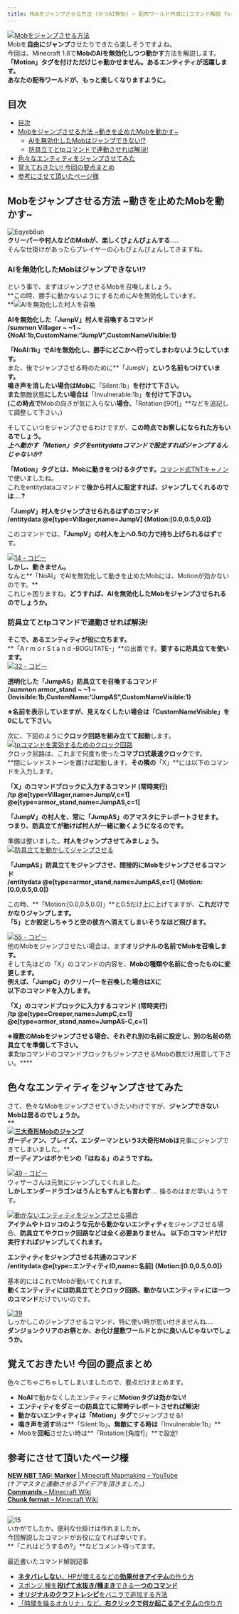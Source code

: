 ```yaml
---
title: Mobをジャンプさせる方法 (かつAI無効) – 配布ワールド作成に[コマンド解説 for1.8]
---
```


[![Mobをジャンプさせる方法](https://cdn-ak.f.st-hatena.com/images/fotolife/s/sasigume/20210208/20210208155749.png)](#b/e/be92667b.png "ジャンプ")  
Mobを**自由にジャンプ**させたりできたら楽しそうですよね。  
今回は、Minecraft 1.8で**MobのAIを無効化しつつ動かす**方法を解説します。  
**「Motion」タグを付けただけじゃ動かせません。あるエンティティが活躍します。**  
**あなたの配布ワールドが、もっと楽しくなりますように。** 

## 目次

- [目次](#目次)
- [Mobをジャンプさせる方法 ~動きを止めたMobを動かす~](#mobをジャンプさせる方法-動きを止めたmobを動かす)
  - [AIを無効化したMobはジャンプできない!?](#aiを無効化したmobはジャンプできない)
  - [防具立てとtpコマンドで連動させれば解決!](#防具立てとtpコマンドで連動させれば解決)
- [色々なエンティティをジャンプさせてみた](#色々なエンティティをジャンプさせてみた)
- [覚えておきたい! 今回の要点まとめ](#覚えておきたい-今回の要点まとめ)
- [参考にさせて頂いたページ様](#参考にさせて頂いたページ様)

## Mobをジャンプさせる方法 ~動きを止めたMobを動かす~

![Eqyeb6un](https://cdn-ak.f.st-hatena.com/images/fotolife/s/sasigume/20210208/20210208074751.gif)  
**クリーパーや村人などのMobが、楽しくぴょんぴょんする….**  
そんな仕掛けがあったらプレイヤーの心もぴょんぴょんしてきますね。

### AIを無効化したMobはジャンプできない!?

という事で、まずはジャンプさせるMobを召喚しましょう。  
**この時、勝手に動かないようにするためにAIを無効化しています。  
**![AIを無効化した村人を召喚](https://cdn-ak.f.st-hatena.com/images/fotolife/s/sasigume/20210208/20210208180540.png)

**AIを無効化した「JumpV」村人を召喚するコマンド  
/summon Villager ~ ~1 ~ {NoAI:1b,CustomName:“JumpV”,CustomNameVisible:1}**

**「NoAI:1b」でAIを無効化し、勝手にどこかへ行ってしまわないようにしています。**  
また、後でジャンプさせる時のために**「JumpV」**という名前もつけています。  
**鳴き声を消したい**場合はMobに**「Silent:1b」**を付けて下さい。  
また**無敵状態**にしたい場合は**「Invulnerable:1b」**を付けて下さい。  
(この時点で**Mobの向きが気に入らない**場合、**「Rotation:\[90f\]」**などを追記して調整して下さい。)

そしてこいつをジャンプさせるわけですが、**この時点でお察しになられた方もいるでしょう。**  
**_上へ動かす「Motion」タグをentitydataコマンドで設定すればジャンプするんじゃないか?_**

**「Motion」タグとは、Mobに動きをつけるタグです。**[コマンド式TNTキャノン](/37378575/#tnt-canon)で使いましたね。  
これをentitydataコマンドで**後から村人に設定すれば、ジャンプしてくれるのでは….?**

**「JumpV」村人をジャンプさせられるはずのコマンド  
/entitydata @e\[type=Villager,name=JumpV\] **{Motion:\[0.0,0.5,0.0\]}****

このコマンドでは、**「JumpV」**の村人を**上へ0.5の力で持ち上げられるはず**です。

[![14 - コピー](https://cdn-ak.f.st-hatena.com/images/fotolife/s/sasigume/20210208/20210208141821.png)](#6/0/605fa98d.png "14 - コピー")  
**しかし、動きません。**  
なんと**「NoAI」でAIを無効化して動きを止めたMobには、Motionが効かないのです。**  
これじゃ困りますね。**どうすれば、AIを無効化したMobをジャンプさせられるのでしょうか。**

### 防具立てとtpコマンドで連動させれば解決!

**そこで、あるエンティティが役に立ちます。**  
**「A r m o r S t a n d -BOGUTATE-」**の出番です。**要するに防具立てを使います。**  
[![32 - コピー](https://cdn-ak.f.st-hatena.com/images/fotolife/s/sasigume/20210208/20210208164633.png)](#e/4/e471a1ec.png "32 - コピー")

**透明化した「JumpAS」防具立てを召喚するコマンド  
/summon armor\_stand ~ ~1 ~ {Invisible:1b,CustomName:“JumpAS”,CustomNameVisible:1}**

**※名前を表示していますが、見えなくしたい場合は「CustomNameVisible」を0にして下さい。**

次に、下図のように**クロック回路を組み立てて起動**します。  
[![tpコマンドを実効するためのクロック回路](https://cdn-ak.f.st-hatena.com/images/fotolife/s/sasigume/20210208/20210208144415.png)](#7/7/77a69e17.png "37 - コピー")  
クロック回路は、これまで何度も使った**コマブロ式最速クロック**です。  
**間にレッドストーンを置けば起動します。**その隣の**「X」**には以下のコマンドを入力します。

**「X」のコマンドブロックに入力するコマンド (常時実行)  
/tp @e\[type=Villager,name=JumpV,c=1\] @e\[type=armor\_stand,name=JumpAS,c=1\]**

**「JumpV」**の村人を、常に**「JumpAS」**のアマスタに**テレポートさせます。**  
**つまり、防具立てが動けば村人が一緒に動くようになるのです。**

準備は整いました。**村人をジャンプさせてみましょう。**  
[![防具立てを動かしてジャンプさせる](https://cdn-ak.f.st-hatena.com/images/fotolife/s/sasigume/20210208/20210208132608.png)](#2/a/2a66bbcc.png "59")

**「JumpAS」防具立てをジャンプさせ、間接的にMobをジャンプさせるコマンド  
/entitydata @e\[type=armor\_stand,name=JumpAS,c=1\] {Motion:\[0.0,0.5,0.0\]}**

この時、**「Motion:\[0.0,0.5,0.0\]」**と0.5だけ上に上げてますが、**これだけでかなりジャンプします。**  
**「5」とか設定しちゃうと空の彼方へ消えてしまいそうなほど飛びます。**

[![55 - コピー](https://cdn-ak.f.st-hatena.com/images/fotolife/s/sasigume/20210208/20210208133913.png)](#3/c/3cc92cb5.png "55 - コピー")  
他のMobをジャンプさせたい場合は、まず**オリジナルの名前でMobを召喚します。**  
そして先ほどの「X」のコマンドの内容を、**Mobの種類や名前に合ったものに変更します。**  
**例えば、「JumpC」のクリーパーを召喚した場合はXに  
以下のコマンドを入力します。**

**「X」のコマンドブロックに入力するコマンド (常時実行)  
/tp @e\[type=Creeper,name=JumpC,c=1\] @e\[type=armor\_stand,name=JumpAS-C,c=1\]**

**※複数のMobをジャンプさせる場合、それぞれ別の名前に設定し、別の名前の防具立てを準備して下さい。  
また**tpコマンドのコマンドブロックもジャンプさせるMobの数だけ用意して下さい。****

## 色々なエンティティをジャンプさせてみた

さて、色々なMobをジャンプさせていきたいわけですが、**ジャンプできないMobは居るのでしょうか。  
**  
[![三大奇形Mobのジャンプ](https://cdn-ak.f.st-hatena.com/images/fotolife/s/sasigume/20210208/20210208133711.png)](#3/a/3a5eab8b.png "38")  
**ガーディアン、ブレイズ、エンダーマン**という3大奇形Mobは**見事にジャンプできてしまいました。**  
**ガーディアンはポケモンの「はねる」のようですね。**

[![49 - コピー](https://cdn-ak.f.st-hatena.com/images/fotolife/s/sasigume/20210208/20210208150059.png)](#8/6/869fc257.png "49 - コピー")  
ウィザーさんは元気にジャンプしてくれました。  
**しかしエンダードラゴンはうんともすんとも言わず**…. 操るのはまだ早いようです。

[![動かないエンティティをジャンプさせる場合](https://cdn-ak.f.st-hatena.com/images/fotolife/s/sasigume/20210208/20210208151752.png)](#9/7/979fac1b.png "45 - コピー")  
**アイテムやトロッコのような元から動かないエンティティ**をジャンプさせる場合、**防具立てやクロック回路などは全く必要ありません。 以下のコマンドだけ実行すればジャンプしてくれます。**

**エンティティをジャンプさせる共通のコマンド  
/entitydata @e\[type=エンティティID,name=名前\] **{Motion:\[0.0,0.5,0.0\]}****

基本的にはこれでMobが動いてくれます。  
**動くエンティティには防具立てとクロック回路、動かないエンティティには一つのコマンド**だけでいいのです。

[![39](https://cdn-ak.f.st-hatena.com/images/fotolife/s/sasigume/20210208/20210208150510.png)](#8/a/8a5d274f.png "39")  
しっかしこのジャンプさせるコマンド、特に使い時が思い付きませんね….  
**ダンジョンクリアのお祭とか、お化け屋敷ワールドとかに良いんじゃないでしょうか。**

## 覚えておきたい! 今回の要点まとめ

色々ごちゃごちゃしてしまいましたので、要点だけまとめます。

*   **NoAI**で動かなくしたエンティティに**Motionタグは効かない!**
*   **エンティティをダミーの防具立てに常時テレポートさせれば解決!**
*   **動かないエンティティは「Motion」タグ**でジャンプさせる!
*   **鳴き声を消す**時は**「Silent:1b」**、**無敵**にする時は**「Invulnerable:1b」**
*   Mobを**回転**させたい時は**「Rotation:\[角度f\]」**で設定!

## 参考にさせて頂いたページ様

[**NEW NBT TAG: Marker** | Minecraft Mapmaking – YouTube](http://www.youtube.com/watch?v=Vgc_tZ2GHvg)  
_(↑アマスタと連動させるアイデアを頂きました。)_  
[**Commands** – Minecraft Wiki](http://minecraft.gamepedia.com/Commands)  
[**Chunk format** – Minecraft Wiki](http://minecraft.gamepedia.com/Chunk_format)

---

![15](https://cdn-ak.f.st-hatena.com/images/fotolife/s/sasigume/20210208/20210208153715.png)  
いかがでしたか。便利な仕掛けは作れましたか。  
今回解説したコマンドがお役に立てれば幸いです。  
**「これはどうするの?」**などコメント待ってます。

最近書いたコマンド解説記事

*   [**ネタバレしない**、HPが増えるなどの**効果付きアイテム**の作り方](/43851879/)
*   [スポンジ,種を**投げて水抜き/種まき**できる**一つのコマンド**](/43638510/)
*   [**オリジナルのクラフトレシピ**をバニラで追加する方法](/43515281/)
*   [「時間を操るオカリナ」など、**右クリックで何か起こるアイテム**の作り方](/43174379/)
